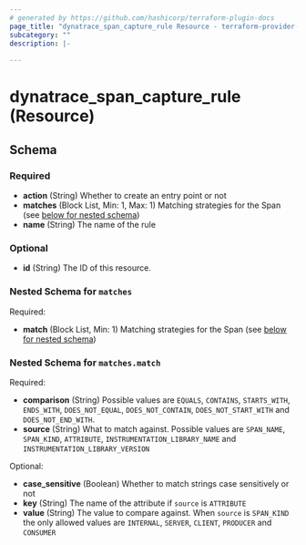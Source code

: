 ```yaml
---
# generated by https://github.com/hashicorp/terraform-plugin-docs
page_title: "dynatrace_span_capture_rule Resource - terraform-provider-dynatrace"
subcategory: ""
description: |-
  
---
```


# dynatrace_span_capture_rule (Resource)





<!-- schema generated by tfplugindocs -->
## Schema

### Required

- **action** (String) Whether to create an entry point or not
- **matches** (Block List, Min: 1, Max: 1) Matching strategies for the Span (see [below for nested schema](#nestedblock--matches))
- **name** (String) The name of the rule

### Optional

- **id** (String) The ID of this resource.

<a id="nestedblock--matches"></a>
### Nested Schema for `matches`

Required:

- **match** (Block List, Min: 1) Matching strategies for the Span (see [below for nested schema](#nestedblock--matches--match))

<a id="nestedblock--matches--match"></a>
### Nested Schema for `matches.match`

Required:

- **comparison** (String) Possible values are `EQUALS`, `CONTAINS`, `STARTS_WITH`, `ENDS_WITH`, `DOES_NOT_EQUAL`, `DOES_NOT_CONTAIN`, `DOES_NOT_START_WITH` and `DOES_NOT_END_WITH`.
- **source** (String) What to match against. Possible values are `SPAN_NAME`, `SPAN_KIND`, `ATTRIBUTE`, `INSTRUMENTATION_LIBRARY_NAME` and `INSTRUMENTATION_LIBRARY_VERSION`

Optional:

- **case_sensitive** (Boolean) Whether to match strings case sensitively or not
- **key** (String) The name of the attribute if `source` is `ATTRIBUTE`
- **value** (String) The value to compare against. When `source` is `SPAN_KIND` the only allowed values are `INTERNAL`, `SERVER`, `CLIENT`, `PRODUCER` and `CONSUMER`


